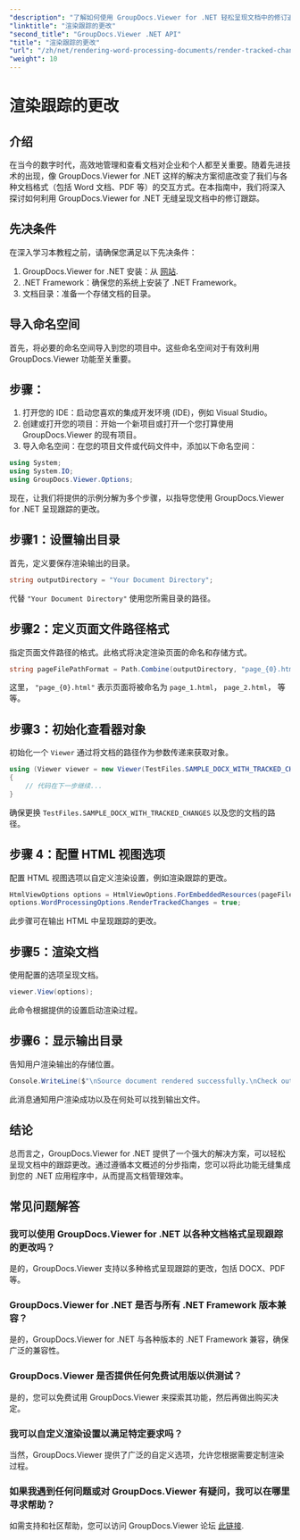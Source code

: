 ```yaml
---
"description": "了解如何使用 GroupDocs.Viewer for .NET 轻松呈现文档中的修订追踪。提升您的文档管理效率。"
"linktitle": "渲染跟踪的更改"
"second_title": "GroupDocs.Viewer .NET API"
"title": "渲染跟踪的更改"
"url": "/zh/net/rendering-word-processing-documents/render-tracked-changes/"
"weight": 10
---
```


# 渲染跟踪的更改

## 介绍
在当今的数字时代，高效地管理和查看文档对企业和个人都至关重要。随着先进技术的出现，像 GroupDocs.Viewer for .NET 这样的解决方案彻底改变了我们与各种文档格式（包括 Word 文档、PDF 等）的交互方式。在本指南中，我们将深入探讨如何利用 GroupDocs.Viewer for .NET 无缝呈现文档中的修订跟踪。
## 先决条件
在深入学习本教程之前，请确保您满足以下先决条件：
1. GroupDocs.Viewer for .NET 安装：从 [网站](https://releases。groupdocs.com/viewer/net/).
2. .NET Framework：确保您的系统上安装了 .NET Framework。
3. 文档目录：准备一个存储文档的目录。

## 导入命名空间
首先，将必要的命名空间导入到您的项目中。这些命名空间对于有效利用 GroupDocs.Viewer 功能至关重要。
## 步骤：
1. 打开您的 IDE：启动您喜欢的集成开发环境 (IDE)，例如 Visual Studio。
2. 创建或打开您的项目：开始一个新项目或打开一个您打算使用 GroupDocs.Viewer 的现有项目。
3. 导入命名空间：在您的项目文件或代码文件中，添加以下命名空间：
```csharp
using System;
using System.IO;
using GroupDocs.Viewer.Options;
```

现在，让我们将提供的示例分解为多个步骤，以指导您使用 GroupDocs.Viewer for .NET 呈现跟踪的更改。
## 步骤1：设置输出目录
首先，定义要保存渲染输出的目录。
```csharp
string outputDirectory = "Your Document Directory";
```
代替 `"Your Document Directory"` 使用您所需目录的路径。
## 步骤2：定义页面文件路径格式
指定页面文件路径的格式。此格式将决定渲染页面的命名和存储方式。
```csharp
string pageFilePathFormat = Path.Combine(outputDirectory, "page_{0}.html");
```
这里， `"page_{0}.html"` 表示页面将被命名为 `page_1.html`， `page_2.html`， 等等。
## 步骤3：初始化查看器对象
初始化一个 `Viewer` 通过将文档的路径作为参数传递来获取对象。
```csharp
using (Viewer viewer = new Viewer(TestFiles.SAMPLE_DOCX_WITH_TRACKED_CHANGES))
{
    // 代码在下一步继续...
}
```
确保更换 `TestFiles.SAMPLE_DOCX_WITH_TRACKED_CHANGES` 以及您的文档的路径。
## 步骤 4：配置 HTML 视图选项
配置 HTML 视图选项以自定义渲染设置，例如渲染跟踪的更改。
```csharp
HtmlViewOptions options = HtmlViewOptions.ForEmbeddedResources(pageFilePathFormat);
options.WordProcessingOptions.RenderTrackedChanges = true;
```
此步骤可在输出 HTML 中呈现跟踪的更改。
## 步骤5：渲染文档
使用配置的选项呈现文档。
```csharp
viewer.View(options);
```
此命令根据提供的设置启动渲染过程。
## 步骤6：显示输出目录
告知用户渲染输出的存储位置。
```csharp
Console.WriteLine($"\nSource document rendered successfully.\nCheck output in {outputDirectory}.");
```
此消息通知用户渲染成功以及在何处可以找到输出文件。

## 结论
总而言之，GroupDocs.Viewer for .NET 提供了一个强大的解决方案，可以轻松呈现文档中的跟踪更改。通过遵循本文概述的分步指南，您可以将此功能无缝集成到您的 .NET 应用程序中，从而提高文档管理效率。
## 常见问题解答
### 我可以使用 GroupDocs.Viewer for .NET 以各种文档格式呈现跟踪的更改吗？
是的，GroupDocs.Viewer 支持以多种格式呈现跟踪的更改，包括 DOCX、PDF 等。
### GroupDocs.Viewer for .NET 是否与所有 .NET Framework 版本兼容？
是的，GroupDocs.Viewer for .NET 与各种版本的 .NET Framework 兼容，确保广泛的兼容性。
### GroupDocs.Viewer 是否提供任何免费试用版以供测试？
是的，您可以免费试用 GroupDocs.Viewer 来探索其功能，然后再做出购买决定。
### 我可以自定义渲染设置以满足特定要求吗？
当然，GroupDocs.Viewer 提供了广泛的自定义选项，允许您根据需要定制渲染过程。
### 如果我遇到任何问题或对 GroupDocs.Viewer 有疑问，我可以在哪里寻求帮助？
如需支持和社区帮助，您可以访问 GroupDocs.Viewer 论坛 [此链接](https://forum。groupdocs.com/c/viewer/9).